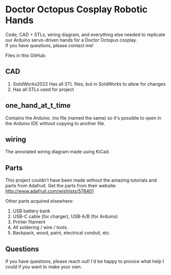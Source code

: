 # Doctor Octopus Cosplay Robotic Hands
Code, CAD + STLs, wiring diagram, and everything else needed to replicate our Arduino servo-driven hands for a Doctor Octopus cosplay.  
If you have questions, please contact me!

Files in this GitHub:

## CAD
1) SolidWorks2022
    Has all STL files, but in SoldWorks to allow for changes
2) Has all STLs used for project

## one_hand_at_t_time
Contains the Arduino .ino file (named the same) so it's possible to open in the Arduino IDE without copying to another file.

## wiring
The annotated wiring diagram made using KiCad. 

## Parts
This project couldn't have been made without the amazing tutorials and parts from Adafruit. Get the parts from their website:
http://www.adafruit.com/wishlists/578401

Other parts acquired elsewhere:
1) USB battery bank
2) USB-C cable (for charger), USB-A/B (for Arduino)
3) Printer filament
4) All soldering / wire / tools.
5) Backpack, wood, paint, electrical conduit, etc.

## Questions
If you have questions, please reach out! I'd be happy to provice what help I could if you want to make your own. 
